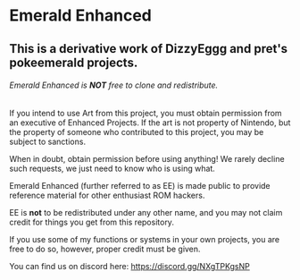 # Emerald Enhanced


## This is a derivative work of DizzyEggg and pret's pokeemerald projects.



###### Emerald Enhanced is **NOT** free to clone and redistribute. 

If you intend to use Art from this project, you must obtain permission from an executive of Enhanced Projects. 
If the art is not property of Nintendo, but the property of someone who contributed to this project, you may be subject to sanctions. 

When in doubt, obtain permission before using anything! We rarely decline such requests, we just need to know who is using what.

Emerald Enhanced (further referred to as EE) is made public to provide reference material for other enthusiast ROM hackers.

EE is **not** to be redistributed under any other name, and you may not claim credit for things you get from this repository.

If you use some of my functions or systems in your own projects, you are free to do so, however, proper credit must be given.

You can find us on discord here:
https://discord.gg/NXgTPKgsNP
